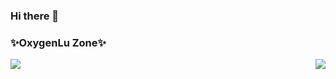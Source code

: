 ### Hi there 👋
### ✨OxygenLu Zone✨

<div style="display: flex; justify-content: space-between;">
  <div>
    <img src="https://github-readme-stats.vercel.app/api?username=OxygenLu&show_icons=true&title_color=7E57C2&text_color=AFB42B&icon_color=E91E63" />
  </div>
  <div>
    <img src="https://github-readme-stats.vercel.app/api/top-langs/?username=OxygenLu&hide_progress=true&title_color=7E57C2" />
  </div>
</div>
<!--
**OxygenLu/OxygenLu** is a ✨ _special_ ✨ repository because its `README.md` (this file) appears on your GitHub profile.

Here are some ideas to get you started:

- 🔭 I’m currently working on ...
- 🌱 I’m currently learning ...
- 👯 I’m looking to collaborate on ...
- 🤔 I’m looking for help with ...
- 💬 Ask me about ...
- 📫 How to reach me: ...
- 😄 Pronouns: ...
- ⚡ Fun fact: ...
-->
